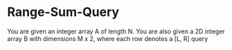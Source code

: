 # Range-Sum-Query
You are given an integer array A of length N. You are also given a 2D integer array B with dimensions M x 2, where each row denotes a [L, R] query
